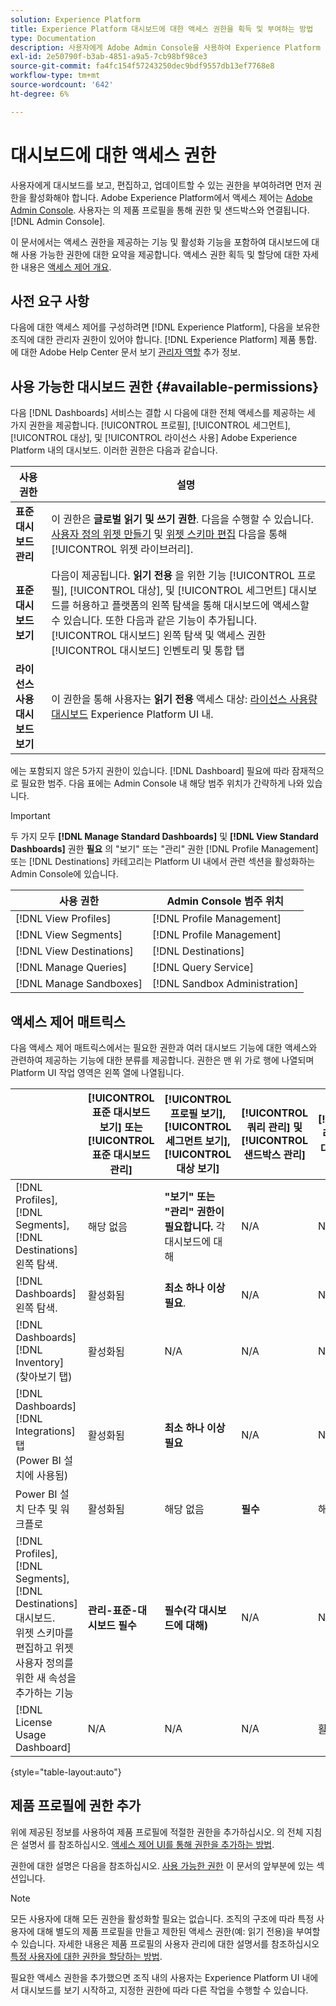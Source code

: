 ```yaml
---
solution: Experience Platform
title: Experience Platform 대시보드에 대한 액세스 권한을 획득 및 부여하는 방법
type: Documentation
description: 사용자에게 Adobe Admin Console을 사용하여 Experience Platform 대시보드를 보고, 편집하고, 업데이트할 수 있는 권한을 부여합니다.
exl-id: 2e50790f-b3ab-4851-a9a5-7cb98bf98ce3
source-git-commit: fa4fc154f57243250dec9bdf9557db13ef7768e8
workflow-type: tm+mt
source-wordcount: '642'
ht-degree: 6%

---
```


# 대시보드에 대한 액세스 권한

사용자에게 대시보드를 보고, 편집하고, 업데이트할 수 있는 권한을 부여하려면 먼저 권한을 활성화해야 합니다. Adobe Experience Platform에서 액세스 제어는 [Adobe Admin Console](https://adminconsole.adobe.com/). 사용자는 의 제품 프로필을 통해 권한 및 샌드박스와 연결됩니다. [!DNL Admin Console].

이 문서에서는 액세스 권한을 제공하는 기능 및 활성화 기능을 포함하여 대시보드에 대해 사용 가능한 권한에 대한 요약을 제공합니다. 액세스 권한 획득 및 할당에 대한 자세한 내용은 [액세스 제어 개요](../access-control/home.md).

## 사전 요구 사항

다음에 대한 액세스 제어를 구성하려면 [!DNL Experience Platform], 다음을 보유한 조직에 대한 관리자 권한이 있어야 합니다. [!DNL Experience Platform] 제품 통합. 에 대한 Adobe Help Center 문서 보기 [관리자 역할](https://helpx.adobe.com/enterprise/using/admin-roles.html) 추가 정보.

## 사용 가능한 대시보드 권한 {#available-permissions}

다음 [!DNL Dashboards] 서비스는 결합 시 다음에 대한 전체 액세스를 제공하는 세 가지 권한을 제공합니다. [!UICONTROL 프로필], [!UICONTROL 세그먼트], [!UICONTROL 대상], 및 [!UICONTROL 라이선스 사용] Adobe Experience Platform 내의 대시보드. 이러한 권한은 다음과 같습니다.

| 사용 권한 | 설명 |
|---|---|
| **표준 대시보드 관리** | 이 권한은 **글로벌 읽기 및 쓰기 권한**. 다음을 수행할 수 있습니다. [사용자 정의 위젯 만들기](./customize/custom-widgets.md) 및 [위젯 스키마 편집](./customize/edit-schema.md) 다음을 통해 [!UICONTROL 위젯 라이브러리]. |
| **표준 대시보드 보기** | 다음이 제공됩니다. **읽기 전용** 을 위한 기능 [!UICONTROL 프로필], [!UICONTROL 대상], 및 [!UICONTROL 세그먼트] 대시보드를 허용하고 플랫폼의 왼쪽 탐색을 통해 대시보드에 액세스할 수 있습니다. 또한 다음과 같은 기능이 추가됩니다. [!UICONTROL 대시보드] 왼쪽 탐색 및 액세스 권한 [!UICONTROL 대시보드] 인벤토리 및 통합 탭 |
| **라이선스 사용 대시보드 보기** | 이 권한을 통해 사용자는 **읽기 전용** 액세스 대상: [라이선스 사용량 대시보드](./guides/license-usage.md) Experience Platform UI 내. |

에는 포함되지 않은 5가지 권한이 있습니다. [!DNL Dashboard] 필요에 따라 잠재적으로 필요한 범주. 다음 표에는 Admin Console 내 해당 범주 위치가 간략하게 나와 있습니다.

>[!IMPORTANT]
>
>두 가지 모두 **[!DNL Manage Standard Dashboards]** 및 **[!DNL View Standard Dashboards]** 권한 **필요** 의 &quot;보기&quot; 또는 &quot;관리&quot; 권한 [!DNL Profile Management] 또는 [!DNL Destinations] 카테고리는 Platform UI 내에서 관련 섹션을 활성화하는 Admin Console에 있습니다.

| 사용 권한 | Admin Console 범주 위치 |
|---|---|
| [!DNL View Profiles] | [!DNL Profile Management] |
| [!DNL View Segments] | [!DNL Profile Management] |
| [!DNL View Destinations] | [!DNL Destinations] |
| [!DNL Manage Queries] | [!DNL Query Service] |
| [!DNL Manage Sandboxes] | [!DNL Sandbox Administration] |

## 액세스 제어 매트릭스

다음 액세스 제어 매트릭스에서는 필요한 권한과 여러 대시보드 기능에 대한 액세스와 관련하여 제공하는 기능에 대한 분류를 제공합니다. 권한은 맨 위 가로 행에 나열되며 Platform UI 작업 영역은 왼쪽 열에 나열됩니다.

|  | [!UICONTROL 표준 대시보드 보기] 또는 [!UICONTROL 표준 대시보드 관리] | [!UICONTROL 프로필 보기],<br/>[!UICONTROL 세그먼트 보기],<br/> [!UICONTROL 대상 보기] | [!UICONTROL 쿼리 관리] 및 [!UICONTROL 샌드박스 관리] | [!UICONTROL 라이선스 사용 대시보드 보기] |
|---|---|---|---|---|
| [!DNL Profiles],<br/>[!DNL Segments],<br/>[!DNL Destinations] 왼쪽 탐색. | 해당 없음 | **&quot;보기&quot; 또는 &quot;관리&quot; 권한이 필요합니다.** 각 대시보드에 대해 | N/A | N/A |
| [!DNL Dashboards] 왼쪽 탐색. | 활성화됨 | **최소 하나 이상 필요**. | N/A | N/A |
| [!DNL Dashboards] [!DNL Inventory] <br/>(찾아보기 탭) | 활성화됨 | N/A | N/A | N/A |
| [!DNL Dashboards] [!DNL Integrations] 탭 <br/>(Power BI 설치에 사용됨) | 활성화됨 | **최소 하나 이상 필요** | N/A | N/A |
| Power BI 설치 단추 및 워크플로 | 활성화됨 | 해당 없음 | **필수** | 해당 없음 |
| [!DNL Profiles],<br/>[!DNL Segments],<br/>[!DNL Destinations] 대시보드.<br/>위젯 스키마를 편집하고 위젯 사용자 정의를 위한 새 속성을 추가하는 기능 | **관리-표준-대시보드 필수** | **필수(각 대시보드에 대해)** | N/A | N/A |
| [!DNL License Usage Dashboard] | N/A | N/A | N/A | 활성화됨 |

{style="table-layout:auto"}

## 제품 프로필에 권한 추가

위에 제공된 정보를 사용하여 제품 프로필에 적절한 권한을 추가하십시오. 의 전체 지침은 설명서 를 참조하십시오. [액세스 제어 UI를 통해 권한을 추가하는 방법](../access-control/ui/permissions.md).

권한에 대한 설명은 다음을 참조하십시오. [사용 가능한 권한](#available-permissions) 이 문서의 앞부분에 있는 섹션입니다.

>[!NOTE]
>
>모든 사용자에 대해 모든 권한을 활성화할 필요는 없습니다. 조직의 구조에 따라 특정 사용자에 대해 별도의 제품 프로필을 만들고 제한된 액세스 권한(예: 읽기 전용)을 부여할 수 있습니다. 자세한 내용은 제품 프로필의 사용자 관리에 대한 설명서를 참조하십시오 [특정 사용자에 대한 권한을 할당하는 방법](../access-control/ui/users.md).

필요한 액세스 권한을 추가했으면 조직 내의 사용자는 Experience Platform UI 내에서 대시보드를 보기 시작하고, 지정한 권한에 따라 다른 작업을 수행할 수 있습니다.
